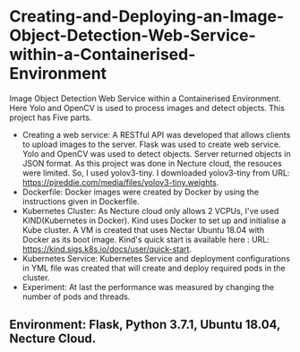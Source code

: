 # Creating-and-Deploying-an-Image-Object-Detection-Web-Service-within-a-Containerised-Environment
Image Object Detection Web Service within a Containerised Environment. Here Yolo and OpenCV is used to process images and detect objects. This project has Five parts.
* Creating a web service: A RESTful API was developed that allows clients to upload images to the server. Flask was used to create web service. Yolo and OpenCV was used to detect objects. Server returned objects in JSON format. As this project was done in Necture cloud, the resouces were limited. So, I used yolov3-tiny. I downloaded yolov3-tiny from URL: https://pjreddie.com/media/files/yolov3-tiny.weights.
* Dockerfile: Docker images were created by Docker by using the instructions given in Dockerfile.
* Kubernetes Cluster: As Necture cloud only allows 2 VCPUs, I've used KIND(Kubernetes in Docker). Kind uses Docker to set up and initialise a Kube cluster. A VM is created that uses Nectar Ubuntu 18.04 with Docker as its boot image. Kind's quick start is available here : URL: https://kind.sigs.k8s.io/docs/user/quick-start.
* Kubernetes Service: Kubernetes Service and deployment configurations in YML file was created that will create and deploy required pods in the cluster.
* Experiment: At last the performance was measured by changing the number of pods and threads.

## Environment: Flask, Python 3.7.1, Ubuntu 18.04, Necture Cloud.
